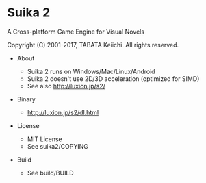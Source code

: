 Suika 2
=======

A Cross-platform Game Engine for Visual Novels

Copyright (C) 2001-2017, TABATA Keiichi. All rights reserved.

* About
    * Suika 2 runs on Windows/Mac/Linux/Android
    * Suika 2 doesn't use 2D/3D acceleration (optimized for SIMD)
    * See also http://luxion.jp/s2/

* Binary
    * http://luxion.jp/s2/dl.html

* License
    * MIT License
    * See suika2/COPYING

* Build
    * See build/BUILD
